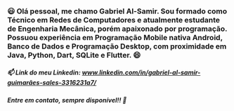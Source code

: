 ### 😃 Olá pessoal, me chamo Gabriel Al-Samir. Sou formado como Técnico em Redes de Computadores e atualmente estudante de Engenharia Mecânica, porém apaixonado por programação. Possuou experiência em Programação Mobile nativa Android, Banco de Dados e Programação Desktop, com proximidade em Java, Python, Dart, SQLite e Flutter. 😄

##### 📫 Link do meu Linkedin: www.linkedin.com/in/gabriel-al-samir-guimarães-sales-3316231a7/

##### Entre em contato, sempre disponível!! 👋

<!--
**GuimaraesSl/GuimaraesSl** is a ✨ _special_ ✨ repository because its `README.md` (this file) appears on your GitHub profile.

Here are some ideas to get you started:

- 🔭 I’m currently working on ...
- 🌱 I’m currently learning ...
- 👯 I’m looking to collaborate on ...
- 🤔 I’m looking for help with ...
- 💬 Ask me about ...
- 📫 How to reach me: ...
- 😄 Pronouns: ...
- ⚡ Fun fact: ...
-->
